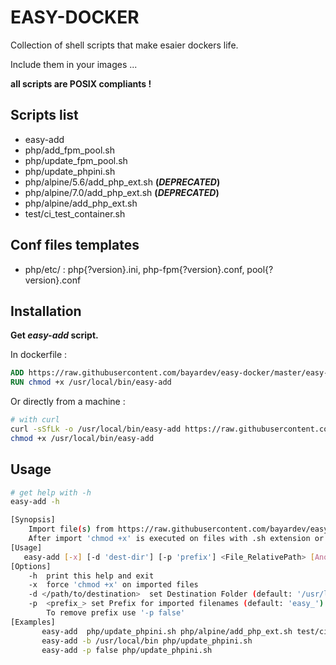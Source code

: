 # EASY-DOCKER

Collection of shell scripts that make esaier dockers life.

Include them in your images ...

**all scripts are POSIX compliants !**

## Scripts list

- easy-add
- php/add_fpm_pool.sh
- php/update_fpm_pool.sh
- php/update_phpini.sh
- php/alpine/5.6/add_php_ext.sh **(_DEPRECATED_)**
- php/alpine/7.0/add_php_ext.sh **(_DEPRECATED_)**
- php/alpine/add_php_ext.sh
- test/ci_test_container.sh


## Conf files templates

- php/etc/ : php{?version}.ini, php-fpm{?version}.conf, pool{?version}.conf


## Installation

**Get _easy-add_ script.**

In dockerfile :

```dockerfile
ADD https://raw.githubusercontent.com/bayardev/easy-docker/master/easy-add /usr/local/bin/easy-add
RUN chmod +x /usr/local/bin/easy-add
```

Or directly from a machine :

```sh
# with curl
curl -sSfLk -o /usr/local/bin/easy-add https://raw.githubusercontent.com/bayardev/easy-docker/master/easy-add
chmod +x /usr/local/bin/easy-add
```

## Usage

```sh
# get help with -h
easy-add -h

[Synopsis]
    Import file(s) from https://raw.githubusercontent.com/bayardev/easy-docker/master giving only repo relative path
    After import 'chmod +x' is executed on files with .sh extension or if -x option is set
[Usage]
   easy-add [-x] [-d 'dest-dir'] [-p 'prefix'] <File_RelativePath> [Another_File] [...]
[Options]
    -h  print this help and exit
    -x  force 'chmod +x' on imported files
    -d </path/to/destination>  set Destination Folder (default: '/usr/local/bin')
    -p  <prefix_> set Prefix for imported filenames (default: 'easy_')
        To remove prefix use '-p false'
[Examples]
       easy-add  php/update_phpini.sh php/alpine/add_php_ext.sh test/ci_test_container.sh
       easy-add -b /usr/local/bin php/update_phpini.sh
       easy-add -p false php/update_phpini.sh

```
